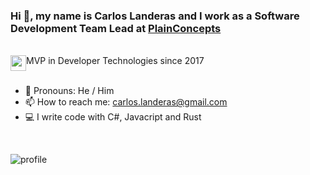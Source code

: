 

### Hi 👋, my name is Carlos Landeras and I work as a Software Development Team Lead at [PlainConcepts](https://www.plainconcepts.com)

<br/>
<div>
  <img style="float:left" src="https://api.nuget.org/v3-flatcontainer/mvp.api/1.4.18304.5/icon" height="25"/>
  MVP in Developer Technologies since 2017
</div>

<br/>


- 💬 Pronouns: He / Him
- 📫 How to reach me: carlos.landeras@gmail.com
- 💻 I write code with C#, Javacript and Rust

<br/>

![profile](https://i.ibb.co/rfLZsLt/lande-talk.jpg)
